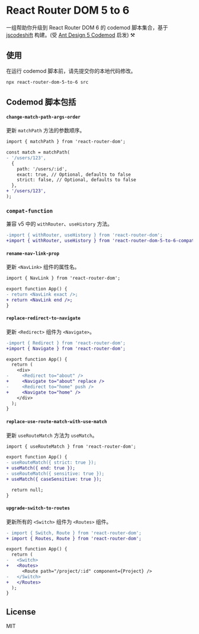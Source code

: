 # React Router DOM 5 to 6

一组帮助你升级到 React Router DOM 6 的 codemod 脚本集合，基于 [jscodeshift](https://github.com/facebook/jscodeshift) 构建。(受 [Ant Design 5 Codemod](https://github.com/ant-design/codemod-v5) 启发) ⚒️

## 使用

在运行 codemod 脚本前，请先提交你的本地代码修改。

```bash
npx react-router-dom-5-to-6 src
```

## Codemod 脚本包括

#### `change-match-path-args-order`

更新 `matchPath` 方法的参数顺序。

```diff
import { matchPath } from 'react-router-dom';

const match = matchPath(
- '/users/123',
  {
    path: '/users/:id',
    exact: true, // Optional, defaults to false
    strict: false, // Optional, defaults to false
  },
+ '/users/123',
);
```

### `compat-function`

兼容 v5 中的 `withRouter`、`useHistory` 方法。

```diff
-import { withRouter, useHistory } from 'react-router-dom';
+import { withRouter, useHistory } from 'react-router-dom-5-to-6-compat';
```

#### `rename-nav-link-prop`

更新 `<NavLink>` 组件的属性名。

```diff
import { NavLink } from 'react-router-dom';

export function App() {
- return <NavLink exact />;
+ return <NavLink end />;
}
```

#### `replace-redirect-to-navigate`

更新 `<Redirect>` 组件为 `<Navigate>`。

```diff
-import { Redirect } from 'react-router-dom';
+import { Navigate } from 'react-router-dom';

export function App() {
  return (
    <div>
-     <Redirect to="about" />
+     <Navigate to="about" replace />
-     <Redirect to="home" push />
+     <Navigate to="home" />
    </div>
  );
}
```

#### `replace-use-route-match-with-use-match`

更新 `useRouteMatch` 方法为 `useMatch`。

```diff
import { useRouteMatch } from 'react-router-dom';

export function App() {
- useRouteMatch({ strict: true });
+ useMatch({ end: true });
- useRouteMatch({ sensitive: true });
+ useMatch({ caseSensitive: true });

  return null;
}
```

#### `upgrade-switch-to-routes`

更新所有的 `<Switch>` 组件为 `<Routes>` 组件。

```diff
- import { Switch, Route } from 'react-router-dom';
+ import { Routes, Route } from 'react-router-dom';

export function App() {
  return (
-   <Switch>
+   <Routes>
      <Route path="/project/:id" component={Project} />
-   </Switch>
+   </Routes>
  );
}
```

## License

MIT
